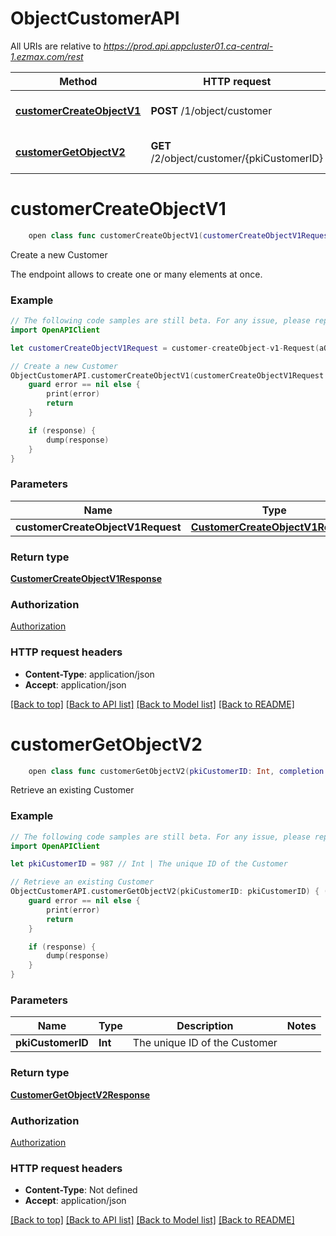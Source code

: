 # ObjectCustomerAPI

All URIs are relative to *https://prod.api.appcluster01.ca-central-1.ezmax.com/rest*

Method | HTTP request | Description
------------- | ------------- | -------------
[**customerCreateObjectV1**](ObjectCustomerAPI.md#customercreateobjectv1) | **POST** /1/object/customer | Create a new Customer
[**customerGetObjectV2**](ObjectCustomerAPI.md#customergetobjectv2) | **GET** /2/object/customer/{pkiCustomerID} | Retrieve an existing Customer


# **customerCreateObjectV1**
```swift
    open class func customerCreateObjectV1(customerCreateObjectV1Request: CustomerCreateObjectV1Request, completion: @escaping (_ data: CustomerCreateObjectV1Response?, _ error: Error?) -> Void)
```

Create a new Customer

The endpoint allows to create one or many elements at once.

### Example
```swift
// The following code samples are still beta. For any issue, please report via http://github.com/OpenAPITools/openapi-generator/issues/new
import OpenAPIClient

let customerCreateObjectV1Request = customer-createObject-v1-Request(aObjCustomer: [customer-RequestCompound(pkiCustomerID: 123, fkiCompanyID: 123, fkiCustomergroupID: 123, sCustomerName: "sCustomerName_example", fkiContactinformationsID: 123, fkiContactcontainerID: 123, fkiImageID: 123, fkiGlaccountcontainerID: 123, fkiLanguageID: 123, fkiDepartmentID: 123, fkiPaymentmethodID: 123, fkiElectronicfundstransferbankaccountID: 123, fkiElectronicfundstransferbankaccountIDDirectdebit: 123, fkiSendingmethodID: 123, fkiTaxassignmentID: 123, fkiAttendancestatusID: 123, fkiAgentIDVariableexpensechargeto: 123, fkiBrokerIDVariableexpensechargeto: 123, fkiCustomerIDVariableexpensechargeto: 123, fkiGlaccountcontainerIDVariableexpensechargeto: 123, fkiAgentIDSupplychargechargeto: 123, fkiBrokerIDSupplychargechargeto: 123, fkiCustomerIDSupplychargechargeto: 123, fkiGlaccountcontainerIDSupplychargechargeto: 123, fkiInvoicealternatelogoID: 123, fkiSynchronizationlinkserverID: 123, efkiUserID: 123, efksCustomerCode: "efksCustomerCode_example", sCustomerCode: "sCustomerCode_example", dCustomerFulltimeequivalent: "dCustomerFulltimeequivalent_example", iCustomerPhotocopiercode: 123, iCustomerLongdistancecode: 123, iCustomerTimewindowstart: 123, iCustomerTimewindowend: 123, dCustomerMinimumchargeableinterests: "dCustomerMinimumchargeableinterests_example", dtCustomerBirthdate: "dtCustomerBirthdate_example", dtCustomerTransfer: "dtCustomerTransfer_example", dtCustomerTransferappointment: "dtCustomerTransferappointment_example", dtCustomerTransfersurvey: "dtCustomerTransfersurvey_example", bCustomerIsactive: true, bCustomerVariableexpensefinanced: true, bCustomerVariableexpensefinancedtaxes: true, bCustomerSupplychargefinanced: true, bCustomerSupplychargefinancedtaxes: true, bCustomerAttendance: true, eCustomerType: Field-eCustomerType(), eCustomerMarketingcorrespondence: Field-eCustomerMarketingcorrespondence(), bCustomerBlackcopycarbon: true, bCustomerUnsubscribeinfo: true, tCustomerComment: "tCustomerComment_example", IMPORTID: "IMPORTID_example")]) // CustomerCreateObjectV1Request | 

// Create a new Customer
ObjectCustomerAPI.customerCreateObjectV1(customerCreateObjectV1Request: customerCreateObjectV1Request) { (response, error) in
    guard error == nil else {
        print(error)
        return
    }

    if (response) {
        dump(response)
    }
}
```

### Parameters

Name | Type | Description  | Notes
------------- | ------------- | ------------- | -------------
 **customerCreateObjectV1Request** | [**CustomerCreateObjectV1Request**](CustomerCreateObjectV1Request.md) |  | 

### Return type

[**CustomerCreateObjectV1Response**](CustomerCreateObjectV1Response.md)

### Authorization

[Authorization](../README.md#Authorization)

### HTTP request headers

 - **Content-Type**: application/json
 - **Accept**: application/json

[[Back to top]](#) [[Back to API list]](../README.md#documentation-for-api-endpoints) [[Back to Model list]](../README.md#documentation-for-models) [[Back to README]](../README.md)

# **customerGetObjectV2**
```swift
    open class func customerGetObjectV2(pkiCustomerID: Int, completion: @escaping (_ data: CustomerGetObjectV2Response?, _ error: Error?) -> Void)
```

Retrieve an existing Customer



### Example
```swift
// The following code samples are still beta. For any issue, please report via http://github.com/OpenAPITools/openapi-generator/issues/new
import OpenAPIClient

let pkiCustomerID = 987 // Int | The unique ID of the Customer

// Retrieve an existing Customer
ObjectCustomerAPI.customerGetObjectV2(pkiCustomerID: pkiCustomerID) { (response, error) in
    guard error == nil else {
        print(error)
        return
    }

    if (response) {
        dump(response)
    }
}
```

### Parameters

Name | Type | Description  | Notes
------------- | ------------- | ------------- | -------------
 **pkiCustomerID** | **Int** | The unique ID of the Customer | 

### Return type

[**CustomerGetObjectV2Response**](CustomerGetObjectV2Response.md)

### Authorization

[Authorization](../README.md#Authorization)

### HTTP request headers

 - **Content-Type**: Not defined
 - **Accept**: application/json

[[Back to top]](#) [[Back to API list]](../README.md#documentation-for-api-endpoints) [[Back to Model list]](../README.md#documentation-for-models) [[Back to README]](../README.md)

